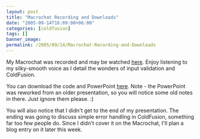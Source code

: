 ```yaml
---
layout: post
title: "Macrochat Recording and Downloads"
date: "2005-09-14T16:09:00+06:00"
categories: [coldfusion]
tags: []
banner_image: 
permalink: /2005/09/14/Macrochat-Recording-and-Downloads
---
```


My Macrochat was recorded and may be watched <a href="http://mmchats.breezecentral.com/p49809263/">here</a>. Enjoy listening to my silky-smooth voice as I detail the wonders of input validation and ColdFusion. 

You can download the code and PowerPoint <a href="http://ray.camdenfamily.com/downloads/input_preso.zip">here</a>. Note - the PowerPoint was reworked from an older presentation, so you will notice some old notes in there. Just ignore them please. :)

You will also notice that I didn't get to the end of my presentation. The ending was going to discuss simple error handling in ColdFusion, something far too few people do. Since I didn't cover it on the Macrochat, I'll plan a blog entry on it later this week.